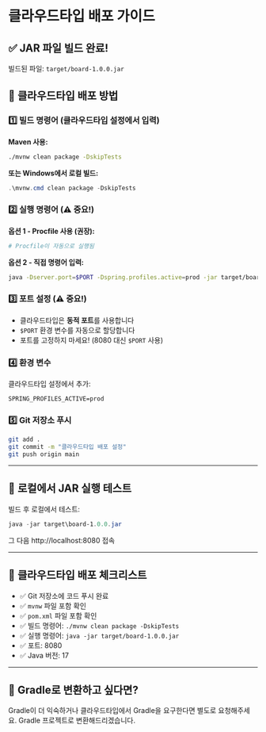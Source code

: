 # 클라우드타입 배포 가이드

## ✅ JAR 파일 빌드 완료!

빌드된 파일: `target/board-1.0.0.jar`

## 🚀 클라우드타입 배포 방법

### 1️⃣ 빌드 명령어 (클라우드타입 설정에서 입력)

**Maven 사용:**
```bash
./mvnw clean package -DskipTests
```

**또는 Windows에서 로컬 빌드:**
```powershell
.\mvnw.cmd clean package -DskipTests
```

### 2️⃣ 실행 명령어 (⚠️ 중요!)

**옵션 1 - Procfile 사용 (권장):**
```bash
# Procfile이 자동으로 실행됨
```

**옵션 2 - 직접 명령어 입력:**
```bash
java -Dserver.port=$PORT -Dspring.profiles.active=prod -jar target/board-1.0.0.jar
```

### 3️⃣ 포트 설정 (⚠️ 중요!)

- 클라우드타입은 **동적 포트**를 사용합니다
- `$PORT` 환경 변수를 자동으로 할당합니다
- 포트를 고정하지 마세요! (8080 대신 `$PORT` 사용)

### 4️⃣ 환경 변수

클라우드타입 설정에서 추가:
```
SPRING_PROFILES_ACTIVE=prod
```

### 5️⃣ Git 저장소 푸시

```bash
git add .
git commit -m "클라우드타입 배포 설정"
git push origin main
```

---

## 🔧 로컬에서 JAR 실행 테스트

빌드 후 로컬에서 테스트:

```powershell
java -jar target\board-1.0.0.jar
```

그 다음 http://localhost:8080 접속

---

## 📝 클라우드타입 배포 체크리스트

- ✅ Git 저장소에 코드 푸시 완료
- ✅ `mvnw` 파일 포함 확인
- ✅ `pom.xml` 파일 포함 확인
- ✅ 빌드 명령어: `./mvnw clean package -DskipTests`
- ✅ 실행 명령어: `java -jar target/board-1.0.0.jar`
- ✅ 포트: 8080
- ✅ Java 버전: 17

---

## 🎯 Gradle로 변환하고 싶다면?

Gradle이 더 익숙하거나 클라우드타입에서 Gradle을 요구한다면
별도로 요청해주세요. Gradle 프로젝트로 변환해드리겠습니다.
